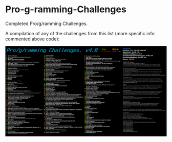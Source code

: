 # Pro-g-ramming-Challenges
Completed Pro/g/ramming Challenges.

A compilation of any of the challenges from this list (more specific info commented above code):

![alt text](https://github.com/8ightfold/Pro-g-ramming-Challenges/blob/main/pro_g_ramming.png?raw=TRUE)
